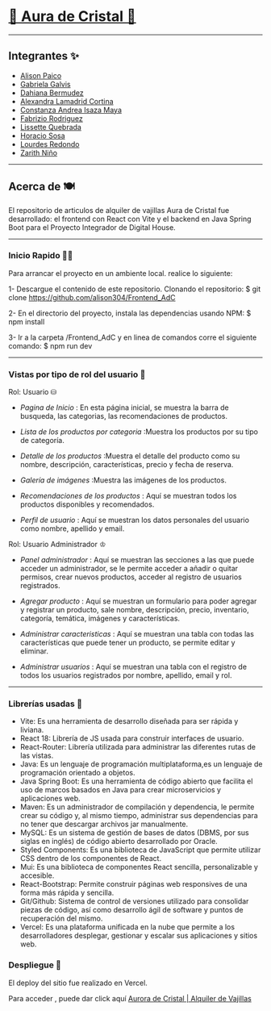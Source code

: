 # [🔮 Aura de Cristal 🔮](https://github.com/alison304/Frontend_AdC)

---
## Integrantes ✨

- [Alison Paico](https://github.com/alison304)
- [Gabriela Galvis](https://github.com/GabrielaGalvis)
- [Dahiana Bermudez](https://github.com/DahianaBermudez)
- [Alexandra Lamadrid Cortina](https://github.com/AlexandraLamadrid)
- [Constanza Andrea Isaza Maya](https://github.com/constanzaisaza92)
- [Fabrizio Rodriguez](https://github.com/FabrizioR17)
- [Lissette Quebrada](https://github.com/lissque)
- [Horacio Sosa](https://github.com/hsosa09)
- [Lourdes Redondo](https://github.com/Lourdes-Redondo/)
- [Zarith Niño](https://github.com/zarith01)

---
## Acerca de 🍽️

El repositorio de articulos de alquiler de vajillas Aura de Cristal fue desarrollado: el frontend con React con Vite y el backend en Java Spring Boot para el Proyecto Integrador de Digital House.

---
### Inicio Rapido 🏃‍♀️

Para arrancar el proyecto en un ambiente local. realice lo siguiente:

1- Descargue el contenido de este repositorio. Clonando el repositorio: $ git clone https://github.com/alison304/Frontend_AdC

2- En el directorio del proyecto, instala las dependencias usando NPM: $ npm install

3- Ir a la carpeta /Frontend_AdC y en linea de comandos corre el siguiente comando: $ npm run dev

---
### Vistas por tipo de rol del usuario 👤

Rol: Usuario ⛁

- *Pagina de Inicio* : En esta página inicial, se muestra la barra de busqueda, las categorias, las recomendaciones de productos. 

- *Lista de los productos por categoria* :Muestra los productos por su tipo de categoría.

- *Detalle de los productos* :Muestra el detalle del producto como su nombre, descripción, características, precio y fecha de reserva.

- *Galería de imágenes* :Muestra las imágenes de los productos.

- *Recomendaciones de los productos* : Aquí se muestran todos los productos disponibles y recomendados.

- *Perfil de usuario* : Aquí se muestran los datos personales del usuario como nombre, apellido y email.

Rol: Usuario Administrador ♔

- *Panel administrador* : Aquí se muestran las secciones a las que puede acceder un administrador, se le permite acceder a añadir o quitar permisos, crear nuevos productos, acceder al registro de usuarios registrados.

- *Agregar producto* : Aquí se muestran un formulario para poder agregar y registrar un producto, sale nombre, descripción, precio, inventario, categoría, temática, imágenes y características.

- *Administrar caracteristicas* : Aquí se muestran una tabla con todas las características que puede tener un producto, se permite editar y eliminar.

- *Administrar usuarios* : Aquí se muestran una tabla con el registro de todos los usuarios registrados por nombre, apellido, email y rol.

---
### Librerías usadas 🍷

- Vite: Es una herramienta de desarrollo diseñada para ser rápida y liviana.
- React 18: Librería de JS usada para construir interfaces de usuario.
- React-Router: Librería utilizada para administrar las diferentes rutas de las vistas.
- Java: Es un lenguaje de programación multiplataforma,es un lenguaje de programación orientado a objetos.
- Java Spring Boot: Es una herramienta de código abierto que facilita el uso de marcos basados ​​en Java para crear microservicios y aplicaciones web.
- Maven: Es un administrador de compilación y dependencia, le permite crear su código y, al mismo tiempo, administrar sus dependencias para no tener que descargar archivos jar manualmente.
- MySQL: Es un sistema de gestión de bases de datos (DBMS, por sus siglas en inglés) de código abierto desarrollado por Oracle.
- Styled Components: Es una biblioteca de JavaScript que permite utilizar CSS dentro de los componentes de React.
- Mui: Es una biblioteca de componentes React sencilla, personalizable y accesible.
- React-Bootstrap: Permite construir páginas web responsives de una forma más rápida y sencilla.
- Git/Github: Sistema de control de versiones utilizado para consolidar piezas de código, así como desarrollo ágil de software y puntos de recuperación del mismo.
- Vercel: Es una plataforma unificada en la nube que permite a los desarrolladores desplegar, gestionar y escalar sus aplicaciones y sitios web.

### Despliegue 🚀

El deploy del sitio fue realizado en Vercel. 

Para acceder , puede dar click aquí [Aurora de Cristal | Alquiler de Vajillas](https://aura-de-cristal.vercel.app/)